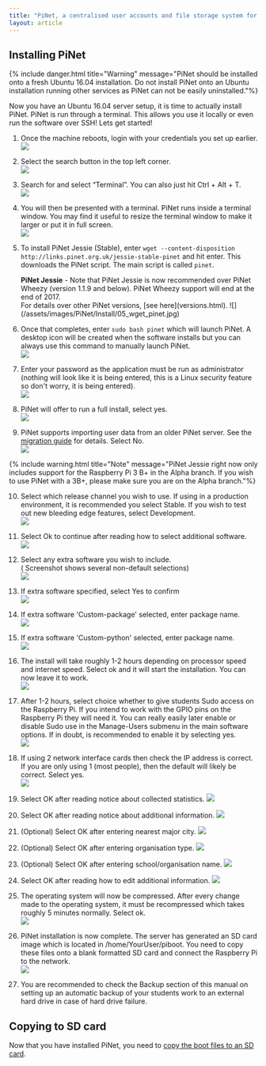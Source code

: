 ```yaml
---
title: "PiNet, a centralised user accounts and file storage system for a Raspberry Pi classroom."
layout: article
---
```


Installing PiNet
---------------------   

{% include danger.html title="Warning" message="PiNet should be installed onto a fresh Ubuntu 16.04 installation. Do not install PiNet onto an Ubuntu installation running other services as PiNet can not be easily uninstalled."%}   
   
Now you have an Ubuntu 16.04 server setup, it is time to actually install PiNet. PiNet is run through a terminal.
This allows you use it locally or even run the software over SSH!
Lets get started!

1.  Once the machine reboots, login with your credentials you set up
    earlier.   
    ![](/assets/images/PiNet/Install/01_Login.jpg) 

2.  Select the search button in the top left corner.   
    ![](/assets/images/PiNet/Install/02_Search_your_computer.jpg) 

3.  Search for and select “Terminal”. You can also just hit Ctrl + Alt +
    T.   
    ![](/assets/images/PiNet/Install/03_terminal.jpg)  

4.  You will then be presented with a terminal. PiNet runs inside a
    terminal window. You may find it useful to resize the terminal
    window to make it larger or put it in full screen.   
    ![](/assets/images/PiNet/Install/04_show_terminal.jpg) 

5.  To install PiNet Jessie (Stable), enter ```wget --content-disposition http://links.pinet.org.uk/jessie-stable-pinet```
    and hit enter. This downloads the PiNet script. The main script is called ```pinet```. 
      
    <div class="alert alert-info">
      <strong>PiNet Jessie</strong> - Note that PiNet Jessie is now recommended over PiNet Wheezy (version 1.1.9 and below). PiNet Wheezy support will end at the end of 2017.
    </div> 
    For details over other PiNet versions, [see here](versions.html).   
    ![](/assets/images/PiNet/Install/05_wget_pinet.jpg) 

6.  Once that completes, enter ```sudo bash pinet``` which will launch
    PiNet. A desktop icon will be created when the software installs but 
    you can always use this command to manually launch PiNet.   
    ![](/assets/images/PiNet/Install/06_sudo_bash_pinet.jpg) 

7.  Enter your password as the application must be run as administrator 
    (nothing will look like it is being entered, this is a Linux security feature so don't worry, it is being entered).   
    ![](/assets/images/PiNet/Install/07_sudo_password.jpg)   
          
8.  PiNet will offer to run a full install, select yes.  
    ![](/assets/images/PiNet/Install/10_Pinet_Welcome.jpg)   
    
9. PiNet supports importing user data from an older PiNet server. 
    See the [migration guide](../manage-users/migration.html) for details. Select No.   
    ![](/assets/images/PiNet/Install/11_Pinet_Importing_Users.jpg)   

{% include warning.html title="Note" message="PiNet Jessie right now only includes support for the Raspberry Pi 3 B+ in the Alpha branch. If you wish to use PiNet with a 3B+, please make sure you are on the Alpha branch."%}    


10. Select which release channel you wish to use. If using in a production environment, it is recommended you
    select Stable. If you wish to test out new bleeding edge features, select Development.   
    ![](/assets/images/PiNet/Install/12_Release_channels.jpg)   


11. Select Ok to continue after reading how to select additional software.     
    ![](/assets/images/PiNet/Install/13_Additional_Software.jpg)   
    

12. Select any extra software you wish to include.  
    ( Screenshot shows several non-default selections)    
    ![](/assets/images/PiNet/Install/14_Extra_Software_Submenu.jpg)   

13. If extra software specified, select Yes to confirm  
    ![](/assets/images/PiNet/Install/15_Extra_Software_Are_you_sure.jpg)   
    
14. If extra software 'Custom-package' selected, enter package name.  
    ![](/assets/images/PiNet/Install/16_Custom_package.jpg)   

15. If extra software 'Custom-python' selected, enter package name.  
    ![](/assets/images/PiNet/Install/17_Custom_python_package.jpg)   
    
16. The install will take roughly 1-2 hours depending on processor speed
    and internet speed. Select ok and it will start the installation.
    You can now leave it to work.   
    ![](/assets/images/PiNet/Install/18_Full_Install_info.jpg)

17. After 1-2 hours, select choice whether to give students Sudo access on
    the Raspberry Pi. If you intend to work with the GPIO pins on the
    Raspberry Pi they will need it. You can really easily later enable
    or disable Sudo use in the Manage-Users submenu in the main software
    options. If in doubt, is recommended to enable it by selecting yes.   
    ![](/assets/images/PiNet/Install/19_Warning_Give_students_sudo.jpg)   

18. If using 2 network interface cards then check the IP address is
    correct. If you are only using 1 (most people), then the default
    will likely be correct. Select yes.   
    ![](/assets/images/PiNet/Install/20_IP_Address.jpg)   

19. Select OK after reading notice about collected statistics.
    ![](/assets/images/PiNet/Install/21_Stats_usage_clean.jpg)   
    
20. Select OK after reading notice about additional information.
    ![](/assets/images/PiNet/Install/22_Additional_Information.jpg)   
        
21. (Optional) Select OK after entering nearest major city.
    ![](/assets/images/PiNet/Install/23_Nearest_major_city_2_with_OK.jpg)   
            
22. (Optional) Select OK after entering organisation type.
    ![](/assets/images/PiNet/Install/24_Organisation_type.jpg)   

23. (Optional) Select OK after entering school/organisation name.
    ![](/assets/images/PiNet/Install/25_School_Org_name.jpg)   

24. Select OK after reading how to edit additional information.
    ![](/assets/images/PiNet/Install/26_Additional_info_thanks.jpg)   
    
25. The operating system will now be compressed. After every change made
    to the operating system, it must be recompressed which takes roughly
    5 minutes normally. Select ok.   
    ![](/assets/images/PiNet/Install/27_Compression.jpg)

26. PiNet installation is now complete. The server has generated an
    SD card image which is located in /home/YourUser/piboot.
    You need to copy these files onto a blank formatted SD card and
    connect the Raspberry Pi to the network.   
    ![](/assets/images/PiNet/Install/28_Main_install_complete.jpg)

27. You are recommended to check the Backup section of this manual on
    setting up an automatic backup of your students work to an external
    hard drive in case of hard drive failure.   

## Copying to SD card
Now that you have installed PiNet, you need to [copy the boot files to an SD card](sd-card-copy.html).
